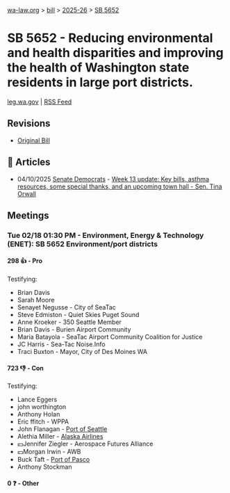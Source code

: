 [wa-law.org](/) > [bill](/bill/) > [2025-26](/bill/2025-26/) > [SB 5652](/bill/2025-26/sb/5652/)

# SB 5652 - Reducing environmental and health disparities and improving the health of Washington state residents in large port districts.
[leg.wa.gov](https://app.leg.wa.gov/billsummary?BillNumber=5652&Year=2025&Initiative=false) | [RSS Feed](./rss.xml)

## Revisions
* [Original Bill](1/)

## 📰 Articles
* 04/10/2025 [Senate Democrats](/org/senate_democrats/) - [Week 13 update: Key bills, asthma resources, some special thanks, and an upcoming town hall - Sen. Tina Orwall](https://senatedemocrats.wa.gov/orwall/2025/04/09/week-13-update-key-bills-asthma-resources-some-special-thanks-and-an-upcoming-town-hall/#:~:text=environmental%20and%20health%20disparities)

## Meetings
### Tue 02/18 01:30 PM - Environment, Energy & Technology (ENET): SB 5652 Environment/port districts
#### 298 👍 - Pro
Testifying:
* Brian Davis
* Sarah Moore
* Senayet Negusse - City of SeaTac
* Steve Edmiston - Quiet Skies Puget Sound
* Anne Kroeker - 350 Seattle Member
* Brian Davis - Burien Airport Community
* Maria Batayola - SeaTac Airport Community Coalition for Justice
* JC Harris - Sea-Tac Noise.Info
* Traci Buxton - Mayor, City of Des Moines WA

#### 723 👎 - Con
Testifying:
* Lance Eggers
* john worthington
* Anthony Holan
* Eric ffitch - WPPA
* John Flanagan - [Port of Seattle](/org/port_of_seattle/)
* Alethia Miller - [Alaska Airlines](/org/alaska_airlines/)
* 💵Jennifer Ziegler - Aerospace Futures Alliance
* 💵Morgan Irwin - AWB
* Buck Taft - [Port of Pasco](/org/port_of_pasco/)
* Anthony Stockman

#### 0 ❓ - Other
